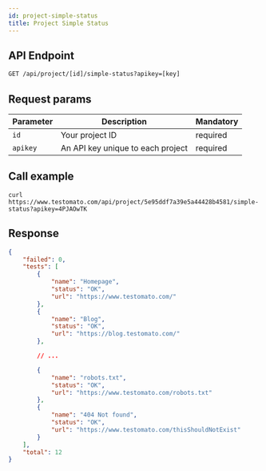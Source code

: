 ```yaml
---
id: project-simple-status
title: Project Simple Status
--- 
```


## API Endpoint

```txt title="API endpoint"
GET /api/project/[id]/simple-status?apikey=[key]
```
## Request params

| Parameter | Description | Mandatory |
| --------- | ------------ | -------- | 
| `id`      | Your project ID | required | 
| `apikey`  | An API key unique to each project | required |

## Call example

```shell  title="Example CURL call"
curl https://www.testomato.com/api/project/5e95ddf7a39e5a44428b4581/simple-status?apikey=4PJAOwTK
```

## Response

```json title="Example JSON response"
{
    "failed": 0,
    "tests": [
        {
            "name": "Homepage",
            "status": "OK",
            "url": "https://www.testomato.com/"
        },
        {
            "name": "Blog",
            "status": "OK",
            "url": "https://blog.testomato.com/"
        },

        // ...

        {
            "name": "robots.txt",
            "status": "OK",
            "url": "https://www.testomato.com/robots.txt"
        },
        {
            "name": "404 Not found",
            "status": "OK",
            "url": "https://www.testomato.com/thisShouldNotExist"
        }
    ],
    "total": 12
}
```
